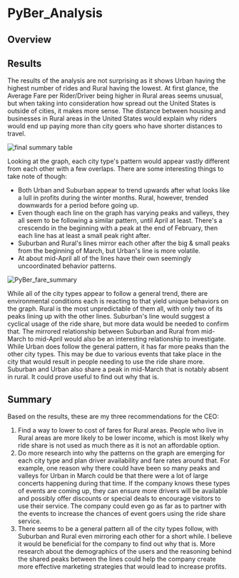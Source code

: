 # PyBer_Analysis

## Overview

## Results

The results of the analysis are not surprising as it shows Urban having the highest number of rides and Rural having the lowest. At first glance, the Average Fare per Rider/Driver being higher in Rural areas seems unusual, but when taking into consideration how spread out the United States is outside of cities, it makes more sense. The distance between housing and businesses in Rural areas in the United States would explain why riders would end up paying more than city goers who have shorter distances to travel. 

![final summary table](https://user-images.githubusercontent.com/100237685/189510808-429d8c96-c953-4d42-a29a-f0f1e5192d10.png)


Looking at the graph, each city type's pattern would appear vastly different from each other with a few overlaps. There are some interesting things to take note of though:

- Both Urban and Suburban appear to trend upwards after what looks like a lull in profits during the winter months. Rural, however, trended downwards for a period before going up. 
- Even though each line on the graph has varying peaks and valleys, they all seem to be following a similar pattern, until April at least. There's a crescendo in the beginning with a peak at the end of February, then each line has at least a small peak right after. 
- Suburban and Rural's lines mirror each other after the big & small peaks from the beginning of March, but Urban's line is more volatile. 
- At about mid-April all of the lines have their own seemingly uncoordinated behavior patterns.

![PyBer_fare_summary](https://user-images.githubusercontent.com/100237685/189510814-c5731f12-8870-4505-bf5d-c20c4b12a061.png)

While all of the city types appear to follow a general trend, there are environmental conditions each is reacting to that yield unique behaviors on the graph. Rural is the most unpredictable of them all, with only two of its peaks lining up with the other lines. Suburban's line would suggest a cyclical usage of the ride share, but more data would be needed to confirm that. The mirrored relationship between Suburban and Rural from mid-March to mid-April would also be an interesting relationship to investigate. While Urban does follow the general pattern, it has far more peaks than the other city types. This may be due to various events that take place in the city that would result in people needing to use the ride share more. Suburban and Urban also share a peak in mid-March that is notably absent in rural. It could prove useful to find out why that is. 



## Summary

Based on the results, these are my three recommendations for the CEO:

1. Find a way to lower to cost of fares for Rural areas. People who live in Rural areas are more likely to be lower income, which is most likely why ride share is not used as much there as it is not an affordable option. 
2. Do more research into why the patterns on the graph are emerging for each city type and plan driver availability and fare rates around that. For example, one reason why there could have been so many peaks and valleys for Urban in March could be that there were a lot of large concerts happening during that time. If the company knows these types of events are coming up, they can ensure more drivers will be available and possibly offer discounts or special deals to encourage visitors to use their service. The company could even go as far as to partner with the events to increase the chances of event goers using the ride share service. 
3. There seems to be a general pattern all of the city types follow, with Suburban and Rural even mirroring each other for a short while. I believe it would be beneficial for the company to find out why that is. More research about the demographics of the users and the reasoning behind the shared peaks between the lines could help the company create more effective marketing strategies that would lead to increase profits.
